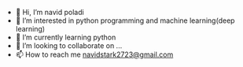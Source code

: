 - 👋 Hi, I’m navid poladi
- 👀 I’m interested in python programming and machine learning(deep learning)
- 🌱 I’m currently learning python
- 💞️ I’m looking to collaborate on ...
- 📫 How to reach me navidstark2723@gmail.com

<!---
ostadnavid/ostadnavid is a ✨ special ✨ repository because its `README.md` (this file) appears on your GitHub profile.
You can click the Preview link to take a look at your changes.
--->
